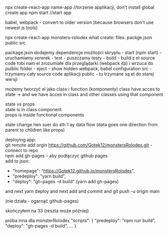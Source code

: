 npx create-react-app name-app //torzenie applikacji, don't install global create app
npm start //start app   

babel, webpack - convert to older version )because browsers don't use newest js tools)

npx create-react-app monsters-rolodex what create:
files:
    packge.json
    public
    src

package.json
    dodajemy dependencje
    możliości skryptu
    - start (npm start) - uruchamiamy sererek
    - test  - puszczamy testy
    - build - build z el  source code robi nam el zrozumiałe dla przeglądarki (webpack itp) i wrzuca do pulblic folder
    - eject - show hidden webpack, babel configuration
src - trzymamy cały source code aplikacji
public - tu trzymane są el do starej wersji

możemy tworzyć el jako class i function (komponenty)
class have acces to state -> and we have acces in class and other classes using that component

state vs props  
state is in class component  
props is inside functional components

state change hen suer do sth 
1 ay data flow (data goes one direction from parent to children like props)

deploying app:  
git remote add orgin https://github.com/Gotek12/monstersRolodex.git - connect to repo  
npm add gh-pages - aby podłączyć github pages  
add to json:  
- "homepage": "https://Gotek12.github.io/monstersRolodex",
- "predeploy": "yarn build",
- "deploy": "gh-pages -d build" (yarn add gh-pages)

and next yarn deploy and next add and commit and git push -u origin main  

(nie działa - ogarnąć github-pages)

skończyłem na 33 (reszta może później)   

próba inna dla monsterRolodex
"scripts": {
      "predeploy": "npm run build",
      "deploy": "gh-pages -d build",
      …
  }

